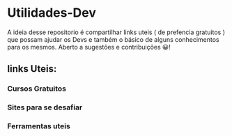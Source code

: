 # Utilidades-Dev

A ideia desse repositorio é compartilhar links uteis ( de prefencia gratuitos )  que possam ajudar os Devs e também o básico de alguns conhecimentos para os mesmos. Aberto a sugestões e contribuições 😀!


## links Uteis:

### Cursos Gratuitos

### Sites para se desafiar

### Ferramentas uteis
